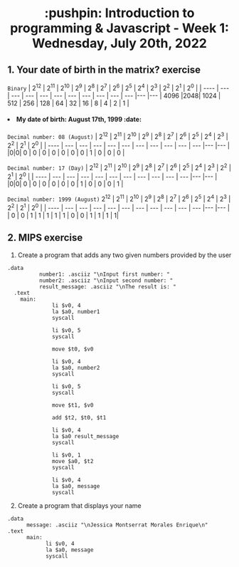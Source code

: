 <h1 align="center">:pushpin: Introduction to programming & Javascript - Week 1: Wednesday, July 20th, 2022</h1>

<h2>1. Your date of birth in the matrix? exercise</h2>

`Binary`
| 2<sup>12</sup> | 2<sup>11</sup> | 2<sup>10</sup> | 2<sup>9</sup> | 2<sup>8</sup> | 2<sup>7</sup> | 2<sup>6</sup> | 2<sup>5</sup> | 2<sup>4</sup> | 2<sup>3</sup> | 2<sup>2</sup> | 2<sup>1</sup> | 2<sup>0</sup> |
| ---- | --- | --- | --- | --- | --- | --- | --- | --- | --- | --- |--- |--- |
4096 |2048| 1024 | 512 | 256 | 128 | 64  |  32 |  16 |  8  |  4  |  2  |  1  |

  <h4><b><li>My date of birth: </b> August 17th, 1999 :date: </h4></li>
  
  `Decimal number: 08 (August)`
  | 2<sup>12</sup> | 2<sup>11</sup> | 2<sup>10</sup> | 2<sup>9</sup> | 2<sup>8</sup> | 2<sup>7</sup> | 2<sup>6</sup> | 2<sup>5</sup> | 2<sup>4</sup> | 2<sup>3</sup> | 2<sup>2</sup> | 2<sup>1</sup> | 2<sup>0</sup> |
| ---- | --- | --- | --- | --- | --- | --- | --- | --- | --- | --- |--- |--- |
|0|0| 0 | 0 | 0 | 0 | 0  |  0 |  0 |  1  |  0 |  0  |  0  |

  `Decimal number: 17 (Day)`
| 2<sup>12</sup> | 2<sup>11</sup> | 2<sup>10</sup> | 2<sup>9</sup> | 2<sup>8</sup> | 2<sup>7</sup> | 2<sup>6</sup> | 2<sup>5</sup> | 2<sup>4</sup> | 2<sup>3</sup> | 2<sup>2</sup> | 2<sup>1</sup> | 2<sup>0</sup> |
| ---- | --- | --- | --- | --- | --- | --- | --- | --- | --- | --- |--- |--- |
|0|0| 0 | 0 | 0 | 0 | 0  |  0 |  1 |  0  |  0 |  0  |  1  |

  `Decimal number: 1999 (August)`
  2<sup>12</sup> | 2<sup>11</sup> | 2<sup>10</sup> | 2<sup>9</sup> | 2<sup>8</sup> | 2<sup>7</sup> | 2<sup>6</sup> | 2<sup>5</sup> | 2<sup>4</sup> | 2<sup>3</sup> | 2<sup>2</sup> | 2<sup>1</sup> | 2<sup>0</sup> |
| ---- | --- | --- | --- | --- | --- | --- | --- | --- | --- | --- |--- |--- |
| 0 | 0 | 1 | 1 | 1  |  1 |  1 |  0  |  0 |  1  |  1  | 1 | 1|

<h2>2. MIPS exercise</h2>

1. Create a program that adds any two given numbers provided by the user

```assembly  
.data
	      number1: .asciiz "\nInput first number: "
	      number2: .asciiz "\nInput second number: "
	      result_message: .asciiz "\nThe result is: "
  .text
  	main:
              li $v0, 4
              la $a0, number1
              syscall

              li $v0, 5
              syscall

              move $t0, $v0

              li $v0, 4
              la $a0, number2 
              syscall

              li $v0, 5
              syscall

              move $t1, $v0

              add $t2, $t0, $t1

              li $v0, 4
              la $a0 result_message
              syscall

              li $v0, 1
              move $a0, $t2
              syscall

              li $v0, 4
              la $a0, message
              syscall
  ```
  2. Create a program that displays your name
  
  ```assembly
  .data
        message: .asciiz "\nJessica Montserrat Morales Enrique\n"
  .text
        main:
              li $v0, 4
              la $a0, message
              syscall
  ```
